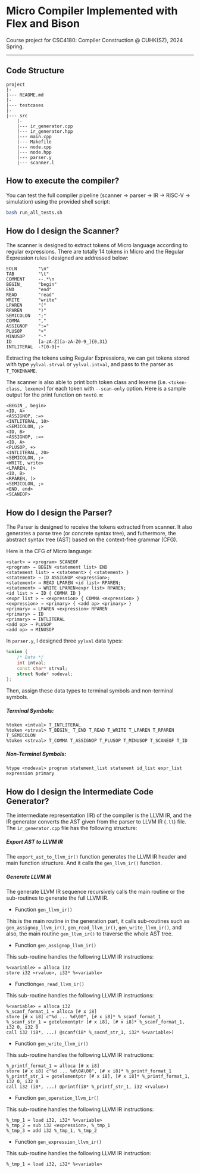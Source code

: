 # Micro Compiler Implemented with Flex and Bison

Course project for CSC4180: Compiler Construction @ CUHK(SZ), 2024 Spring.

---

## Code Structure

```
project
|-
|--- README.md
|-
|--- testcases
|-
|--- src
	|-
	|--- ir_generator.cpp
	|--- ir_generator.hpp
	|--- main.cpp
	|--- Makefile
	|--- node.cpp
	|--- node.hpp
	|--- parser.y
	|--- scanner.l
```

## How to execute the compiler?

You can test the full compiler pipeline (scanner → parser → IR → RISC-V → simulation) using the provided shell script:

```bash
bash run_all_tests.sh
```

## How do I design the Scanner?

The scanner is designed to extract tokens of Micro language according to regular expressions. There are totally 14 tokens in Micro and the Regular Expression rules I designed are addressed below:

```
EOLN        "\n"
TAB         "\t"
COMMENT     --.*\n
BEGIN_      "begin"
END         "end"
READ        "read"
WRITE       "write"
LPAREN      "("
RPAREN      ")"
SEMICOLON   ";"
COMMA       ","
ASSIGNOP    ":="
PLUSOP      "+"
MINUSOP     "-"
ID          [a-zA-Z][a-zA-Z0-9_]{0,31}
INTLITERAL  -?[0-9]+
```

Extracting the tokens using Regular Expressions, we can get tokens stored with type `yylval.strval` or `yylval.intval`, and pass to the parser as `T_TOKENNAME`.

The scanner is also able to print both token class and lexeme (i.e. `<token-class, lexeme>`) for each token with `--scan-only` option. Here is a sample output for the print function on `test0.m`:

```
<BEGIN_, begin>
<ID, A>
<ASSIGNOP, :=>
<INTLITERAL, 10>
<SEMICOLON, ;>
<ID, B>
<ASSIGNOP, :=>
<ID, A>
<PLUSOP, +>
<INTLITERAL, 20>
<SEMICOLON, ;>
<WRITE, write>
<LPAREN, (>
<ID, B>
<RPAREN, )>
<SEMICOLON, ;>
<END, end>
<SCANEOF>
```

## How do I design the Parser?

The Parser is designed to receive the tokens extracted from scanner. It also generates a parse tree (or concrete syntax tree), and futhermore, the abstract syntax tree (AST) based on the context-free grammar (CFG).

Here is the CFG of Micro language:

```
<start> → <program> SCANEOF
<program> → BEGIN <statement list> END
<statement list> → <statement> { <statement> }
<statement> → ID ASSIGNOP <expression>;
<statement> → READ LPAREN <id list> RPAREN;
<statement> → WRITE LPAREN<expr list> RPAREN;
<id list > → ID { COMMA ID }
<expr list > → <expression> { COMMA <expression> }
<expression> → <primary> { <add op> <primary> }
<primary> → LPAREN <expression> RPAREN
<primary> → ID
<primary> → INTLITERAL
<add op> → PLUSOP
<add op> → MINUSOP
```

In `parser.y`, I designed three `yylval` data types:

```c++
%union {
	/* Data */
	int intval;
	const char* strval;
	struct Node* nodeval;
};
```

Then, assign these data types to terminal symbols and non-terminal symbols.

##### Terminal Symbols:

```
%token <intval> T_INTLITERAL
%token <strval> T_BEGIN_ T_END T_READ T_WRITE T_LPAREN T_RPAREN T_SEMICOLON 
%token <strval> T_COMMA T_ASSIGNOP T_PLUSOP T_MINUSOP T_SCANEOF T_ID
```

##### Non-Terminal Symbols:

```
%type <nodeval> program statement_list statement id_list expr_list expression primary
```

## How do I design the Intermediate Code Generator?

The intermediate representation (IR) of the compiler is the LLVM IR, and the IR generator converts the AST given from the parser to LLVM IR (`.ll`) file. The `ir_generator.cpp` file has the following structure:

##### Export AST to LLVM IR

The `export_ast_to_llvm_ir()` function generates the LLVM IR header and main function structure. And it calls the `gen_llvm_ir()` function.

##### Generate LLVM IR

The generate LLVM IR sequence recursively calls the main routine or the sub-routines to generate the full LLVM IR.

-   Function `gen_llvm_ir()`

This is the main routine in the generation part, it calls sub-routines such as `gen_assignop_llvm_ir()`, `gen_read_llvm_ir()`, `gen_write_llvm_ir()`, and also, the main routine `gen_llvm_ir()` to traverse the whole AST tree.

-   Function `gen_assignop_llvm_ir()`

This sub-routine handles the following LLVM IR instructions:

```
%<variable> = alloca i32
store i32 <rvalue>, i32* %<variable>
```

-   Function`gen_read_llvm_ir()`

This sub-routine handles the following LLVM IR instructions:

```
%<variable> = alloca i32
%_scanf_format_1 = alloca [# x i8]
store [# x i8] c"%d ... %d\00", [# x i8]* %_scanf_format_1
%_scanf_str_1 = getelementptr [# x i8], [# x i8]* %_scanf_format_1, i32 0, i32 0
call i32 (i8*, ...) @scanf(i8* %_sacnf_str_1, i32* %<variable>)
```

-   Function `gen_write_llvm_ir()`

This sub-routine handles the following LLVM IR instructions:

````
%_printf_format_1 = alloca [# x i8]
store [# x i8] c"%d ... %d\0A\00", [# x i8]* %_printf_format_1
%_printf_str_1 = getelementptr [# x i8], [# x i8]* %_printf_format_1, i32 0, i32 0
call i32 (i8*, ...) @printf(i8* %_printf_str_1, i32 <rvalue>)
````

-   Function `gen_operation_llvm_ir()`

This sub-routine handles the following LLVM IR instructions:

```
%_tmp_1 = load i32, i32* %<variable>
%_tmp_2 = sub i32 <expression>, %_tmp_1
%_tmp_3 = add i32 %_tmp_1, %_tmp_2
```

-   Function `gen_expression_llvm_ir()`

This sub-routine handles the following LLVM IR instruction:

```
%_tmp_1 = load i32, i32* %<variable>
```
